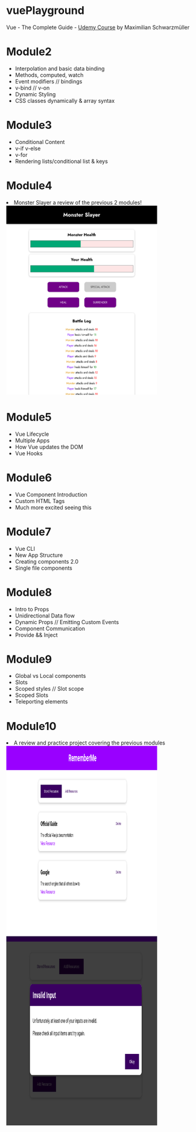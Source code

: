 # vuePlayground
Vue - The Complete Guide - <a href="https://www.udemy.com/course/vuejs-2-the-complete-guide/">Udemy Course</a> by Maximilian Schwarzmüller


# Module2

<ul>
  <li>Interpolation and basic data binding</li>
  <li>Methods, computed, watch</li>
  <li>Event modifiers // bindings</li>
  <li>v-bind // v-on</li>
  <li>Dynamic Styling</li>
  <li>CSS classes dynamically & array syntax</li>

</ul>


# Module3

<ul>
  <li>Conditional Content</li>
  <li>v-if v-else</li>
  <li>v-for</li>
  <li>Rendering lists/conditional list & keys</li>
</ul>

# Module4

<li>Monster Slayer a review of the previous 2 modules!</li>

<img src="./module4-MonsterSlayer/monsterSlayer.png" width="400px" height="500px"/>

# Module5

<ul>
  <li>Vue Lifecycle</li>
  <li>Multiple Apps</li>
  <li>How Vue updates the DOM</li>
  <li>Vue Hooks</li>
</ul>

# Module6

<ul>
  <li>Vue Component Introduction</li>
  <li>Custom HTML Tags</li>
  <li>Much more excited seeing this</li>
</ul>

# Module7

<ul>
  <li>Vue CLI</li>
  <li>New App Structure</li>
  <li>Creating components 2.0</li>
  <li>Single file components</li>
</ul>

# Module8

<ul>
  <li>Intro to Props</li>
  <li>Unidirectional Data flow</li>
  <li>Dynamic Props // Emitting Custom Events</li>
  <li>Component Communication</li>
  <li>Provide && Inject</li>
</ul>

# Module9

<ul>
  <li>Global vs Local components</li>
  <li>Slots</li>
  <li>Scoped styles // Slot scope</li>
  <li>Scoped Slots</li>
  <li>Teleporting elements</li>
</ul>

# Module10

<li>A review and practice project covering the previous modules</li>

<img src="./module10-LearningResourcesApp/rememberMe.png" width="400px" height="500px"/>
<img src="./module10-LearningResourcesApp/rememberMeError.png" width="400px" height="500px"/>


